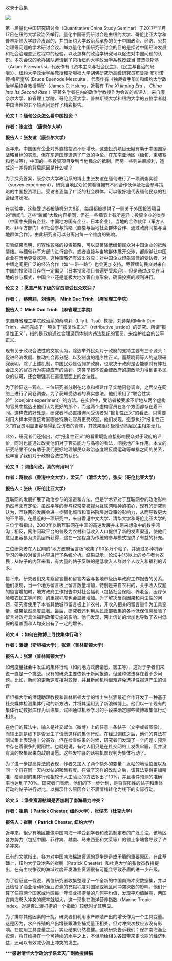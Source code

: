 

收录于合集

<img src='/images/612/2.png' width='auto' />

第一届量化中国研究研讨会（Quantitative China Study
Seminar）于2017年11月17日在纽约大学政治系举行。量化中国研究研讨会是由纽约大学、哥伦比亚大学和普林斯顿大学联合发起的、并由纽约大学政治系承办的关于中国政治、经济、公共治理等问题的学术研讨会议。举办量化中国研究研讨会的目的是探讨中国经济发展和社会治理变迁过程中的经验，以及怎样的政治学研究可以促进对中国问题的认识。本次会议的承办团队邀请到了包括纽约大学政治学系教授亚当·普热沃斯基（Adam
Przeworksi，代表作有《资本主义与社会民主》、《民主与自治的局限》）、纽约大学政治学系教授和斯坦福大学胡佛研究所高级研究员布鲁斯·布尔诺·德·梅斯奎塔
(Bruce Buenode Mesquita ，代表作有《独裁者手册》)和纽约大学政治学系终身教授熊玠（James C. Hsiung，近著有 _The
Xi jinping Era_ ， _China Into Its Second Rise_
）等著名学者在内的政治学教授作为会议的点评人。来自康奈尔大学、麻省理工学院、哥伦比亚大学、普林斯顿大学和纽约大学的五位学者就中国治理的五个热点问题作了精彩报告。

  

 **论文** **1** **：缅甸公众怎么看中国投资** ？

  

 **作者：张友谊** **（康奈尔大学）**

 **报告人：张友谊（康奈尔大学）**

近年来，中国国有企业对外直接投资不断增长，这些投资项目无疑有助于中国国家战略目标的实现，但在东道国却遭遇了广泛的争论。在东南亚地区（缅甸、柬埔寨和老挝等），中国的一些投资项目受到当地民众的抵制，而另一些则进展顺利，造成这一差异的背后原因是什么呢？

为了探究答案，康奈尔大学政治系的博士生张友谊在缅甸进行了一项调查实验（survey
experiment），研究当地民众如何看待拥有不同合作伙伴及社会参与策略的中国投资项目。受访者涵盖了广泛的社会群体，可以很好地代表缅甸民众的社会经济状况。

在实验中，这些受访者被随机分为8组，每组都被提供了一则关于外国投资项目的“新闻”。这些“新闻”大致内容相同，但在一些细节上有所差异：投资企业的类型（中国中央国有企业、中国地方国有企业、日本企业），当地的合作伙伴（军方人员、非军方部门）和社会参与策略（直接与当地社会群体合作、通过政府间接与当地群体合作）。由此研究者可以分离出每一个维度的影响。

实验结果表明，包容性较强的投资策略，可以显著降低缅甸民众对中国企业的抵触情绪。与缅甸非军方部门进行合作，或者直接与当地群体展开交涉，都能够让中国企业在当地更受欢迎。这种策略还有溢出效应：对中国企业印象较佳的受访者，对中缅之间更广泛的经济合作（如“一带一路”）也会更加支持。尽管缅甸民众对来自中国的投资项目存在一定偏见（日本投资项目普遍更受欢迎），但是通过改变在当地的参与模式，中国企业还是能极大地改善自身形象，确保投资的顺利进行。

**论文** **2** **：愿意严惩下级的官员更受民众欢迎？**

  

 **作者：，蔡晓莉，刘诗尧，** **Minh Duc Trinh** **（麻省理工学院）**

 **报告人：** **Minh Duc Trinh** **（麻省理工学院）**

来自麻省理工学院政治系的蔡晓莉（Lily L. Tsai）教授、刘诗尧和Minh Duc
Trinh，共同完成了一项关于“报复性正义”（retributive
justice）的研究。所谓“报复性正义”，指的是政府通过合理惩罚体制内违法乱纪的官员，来维护社会的公平正义。

现有关于政权合法性的文献认为，除选举外民众对于政府的支持主要有三个源头：促进经济发展、推动社会再分配、以及制度的程序性正义。而蔡晓莉等人的这项研究表明，除了上述机制，中国民众是否拥护政府，也取决于政府是否能够对有悖社会正义的官员行为实施应有的惩罚。这类举措不仅会使政府的施政能力得到更多民众的认可，还会增强其在道德层面上的合法性。

为了验证这一观点，三位研究者分别在北京和福建作了实地问卷调查，之后又在网络上进行了问卷调查。为了获知受访者的真实想法，他们采用了“联合性实验”（conjoint
experiment）的方法。在实验中，受访者被要求不断地从两个虚构的官员中挑选出他们认为更好的那个，而这两个虚构官员在各个方面都存在着不同。这样做的好处是，研究者不必直接询问受访者对“报复性正义”的看法，只需要利用大样本来直接考察哪些特质让官员更受欢迎。他们发现，愿意执行“报复性正义”的官员明显更容易得到受访者的青睐，其效果跟积极推动基层民主相差无几。

此外，研究者们还指出，对“报复性正义”的看重既能直接影响民众对于政府的评价，同时也能通过改变他们对于官员能力与品德的看法，间接地产生作用。本文的研究结果不仅有助于我们更好地理解民众政治态度跟反腐运动等举措之间的关系，也丰富了我们对于政府合法性的认识。

**论文** **3** **：网络问政，真的有用吗？**

  

 **作者：蒋俊彦（香港中文大学），孟天广（清华大学），张庆（哥伦比亚大学）**

 **报告人：张庆（哥伦比亚大学）**

互联网的发展扩展了政治参与的渠道和方法，但是学术界对于互联网参的政治影响仍然尚未有定论。虽然平等的参与权常常被视为互联网精神的核心，现有的研究则认为，互联网的发展会进一步强化城市和富裕阶层对政策的影响力，从而导致更大的不平等。在最近的⼀项研究中，来⾃⾹港中⽂⼤学、清华⼤学和哥伦⽐亚⼤学的三位学者指出，2000年以后互联网在中国的高速发展并未带来想象中的数字鸿沟；相反，网络问政平台的普及为农村和低收入人口提供了新的发声渠道，使他们意见更容易为决策层所获得，这在⼀定程度为传统的参与模式提供了有益的补充。

三位研究者在⼈民⽹的“地⽅政府留⾔板”收集了90多万个帖⼦，并通过多种机器学习的手段对留言内容进行了系统分析。结果显⽰，论坛中1/3以上的参与者为农民；从帖子的内容来看，有大量的帖⼦反映的是低收⼊⼈群对个人收入和福利的诉求。

接下来，研究者们又考察留言量和留言内容与各地市级历年政府⼯作报告的关系。他们发现，当一个地方留言板上留言数量增加，特别是来自农村的，关于收入议题的留言增加时，地⽅政府⼯作报告中对社会福利（包括社会保险、养⽼⾦、医疗保险和农民⼯等问题）的重视程度也会显著增加。为了解决反向因果和内生性的问题，研究者使用了本省其他城市留言板上非农村，非收入相关的留言量作为工具变量，结果依然高度显著。最后，研究者还利用从民政部收集的各地低保信息检验了留言对政府具体福利政策实施的影响。他们发现，网上信访的增加也导致了农村低保的覆盖面和人均支出有了一定的增长。

**论文** **4** **：如何在微博上寻找集体行动？**

  

 **作者：潘婕（斯坦福大学），张涵（普林斯顿大学）**

 **报告人：张涵（普林斯顿大学）**

如何度量社会中发生的集体行动（如向地方政府请愿、罢工等），这对于学者们来说一直是一个挑战。现有的研究主要依赖于新闻报道，但这种做法存在着不少问题。比如，新闻的更新速度相对较慢，并且新闻机构很难避免选择性报道产生的偏误

斯坦福大学的潘婕助理教授和普林斯顿大学的博士生张涵最近合作开发了一种基于社交媒体检测集体行动的新方法，并将其运用到了新浪微博上。他们以一个现有的集体行动数据库作为训练集，试图通过机器学习的手段来确定哪些微博跟集体行动相关。

在他们的算法中，输入是社交媒体（微博）上的任意一条帖子（文字或者图像），而输出则是线下是否发生了请愿这样的集体行动。在经过训练之后，他们的算法在测试集上表现得十分高效。但在检查结果的时候，研究者们发现了一个问题：预测中存在着很多的假阳性。也就是说，有时人们只是在社交网络上发发牢骚，但并没有真的聚集起来向政府请愿。这些发牢骚的话被机器误判为集体行动了。

为了进一步提高算法的表现，作者又加入了两个额外的变量：发帖的地理位置以及同一个县在同一天内发帖的密集程度。在做了这样的改动之后，该算法变得更加精准，检测到的集体行动相较于人工验证的方法多出了10%，并且事件预测的准确率也达到了70%。研究者们表示，他们的下一步计划，是将假阳性的帖子和集体行动的帖子进行对比，以揭示什么原因会让不满情绪转化为线下的实际行动。

**论文** **5** **：渔业资源枯竭是否加剧了南海暴力冲突？**

  

 **作者：崔鹏（** **Patrick Chester,** **纽约大学），张俊杰（杜克大学）**

 **报告人：崔鹏（** **Patrick Chester,** **纽约大学）**

近年来，很少有地区能像中国南海一样受到学者和政策制定者的广泛关注。该地区各方势力（包括中国、菲律宾、越南、马来西亚和文莱等）的领土争端曾导致了许多冲突。

已有的文献指出，各方对中国南海稀缺资源的竞争是造成矛盾的重要原因。在此基础上，纽约大学政治系的崔鹏（Patrick
Chester）和杜克大学的张俊杰教授提出，在有主权争议的海域过度开发渔业资源很有可能会导致矛盾的进一步升级。

为了验证这一假说，两位研究者收集整理了一个全新的中国南海冲突数据集，并以此检验了渔业活动和渔业资源的充裕程度对国家或地区间冲突次数的影响。他们计算了任意两个国家或地区每一年渔业捕捞量的几何平均值，发现平均值越高，两国在南海卷入冲突的概率就越大，这一现象在海洋营养指数（Marine
Tropic Index，对是否过渡打捞的一个指数）较低时尤其明显。

为了排除其他因素的干扰，研究者们利用水产养殖产出的增长作为一个工具变量。这是因为，水产养殖的产出增长跟渔业捕捞量正相关，但对冲突次数应该没有影响。在使用工具变量之后，实证结果仍然稳健。这项研究告诉我们：保护南海渔业资源，将其维持在一个可持续的水平之上，不但能给相关各国带来更长期的经济利益，还可以有效减少海上冲突的发生。

  

 *****感谢清华大学政治学系孟天广副教授供稿**

